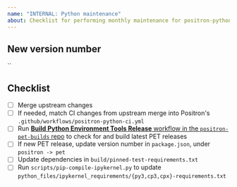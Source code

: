 ```yaml
---
name: "INTERNAL: Python maintenance"
about: Checklist for performing monthly maintenance for positron-python
---
```


## New version number

``

## Checklist

- [ ] Merge upstream changes
- [ ] If needed, match CI changes from upstream merge into Positron's `.github/workflows/positron-python-ci.yml`
- [ ] Run [**Build Python Environment Tools Release** workflow in the `positron-pet-builds` repo](https://github.com/posit-dev/positron-pet-builds/actions/workflows/release.yml) to check for and build latest PET releases
- [ ] If new PET release, update version number in `package.json`, under `positron -> pet`
- [ ] Update dependencies in `build/pinned-test-requirements.txt`
- [ ] Run `scripts/pip-compile-ipykernel.py` to update `python_files/ipykernel_requirements/{py3,cp3,cpx}-requirements.txt`
